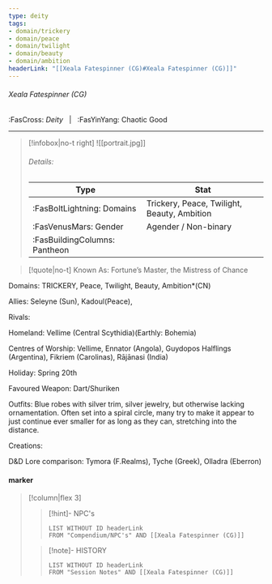 ```yaml
---
type: deity
tags:
- domain/trickery
- domain/peace
- domain/twilight
- domain/beauty
- domain/ambition
headerLink: "[[Xeala Fatespinner (CG)#Xeala Fatespinner (CG)]]"
---
```


###### Xeala Fatespinner (CG)
<span class="sub2">:FasCross: *Deity* &nbsp; | &nbsp; :FasYinYang: Chaotic Good</span>
___

> [!infobox|no-t right]
> ![[portrait.jpg]]
> ###### Details:
> | Type | Stat |
> | ---- | ---- |
> | :FasBoltLightning: Domains | Trickery, Peace, Twilight, Beauty, Ambition |
> | :FasVenusMars: Gender | Agender / Non-binary |
> | :FasBuildingColumns: Pantheon |  |

> [!quote|no-t]
>Known As: Fortune’s Master, the Mistress of Chance 

Domains: TRICKERY, Peace, Twilight, Beauty, Ambition*(CN)

Allies: Seleyne (Sun), Kadoul(Peace), 

Rivals: 

Homeland: Vellime (Central Scythidia)(Earthly: Bohemia)

Centres of Worship: Vellime, Ennator (Angola), Guydopos Halflings (Argentina), Fikriem (Carolinas), Rājānasi (India)

Holiday: Spring 20th 

Favoured Weapon: Dart/Shuriken

Outfits: Blue robes with silver trim, silver jewelry, but otherwise lacking ornamentation. Often set into a spiral circle, many try to make it appear to just continue ever smaller for as long as they can, stretching into the distance. 

Creations: 

D&D Lore comparison: Tymora (F.Realms), Tyche (Greek), Olladra (Eberron)

#### marker
> [!column|flex 3]
>> [!hint]-  NPC's
>>```dataview
>>LIST WITHOUT ID headerLink
>>FROM "Compendium/NPC's" AND [[Xeala Fatespinner (CG)]] 
>
>>[!note]- HISTORY
>>```dataview
>>LIST WITHOUT ID headerLink
>>FROM "Session Notes" AND [[Xeala Fatespinner (CG)]]
